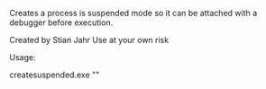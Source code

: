 Creates a process is suspended mode so it can be attached with a debugger before execution.

Created by Stian Jahr
Use at your own risk

Usage:

createsuspended.exe <your application> "<command line arguments>"
